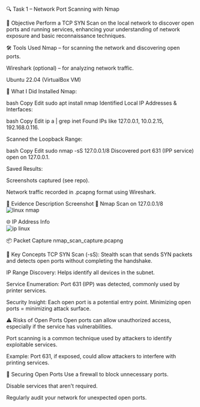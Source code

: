 🔍 Task 1 – Network Port Scanning with Nmap

📌 Objective
Perform a TCP SYN Scan on the local network to discover open ports and running services, enhancing your understanding of network exposure and basic reconnaissance techniques.

🛠️ Tools Used
Nmap – for scanning the network and discovering open ports.

Wireshark (optional) – for analyzing network traffic.

Ubuntu 22.04 (VirtualBox VM)

🧪 What I Did
Installed Nmap:

bash
Copy
Edit
sudo apt install nmap
Identified Local IP Addresses & Interfaces:

bash
Copy
Edit
ip a | grep inet
Found IPs like 127.0.0.1, 10.0.2.15, 192.168.0.116.

Scanned the Loopback Range:

bash
Copy
Edit
sudo nmap -sS 127.0.0.1/8
Discovered port 631 (IPP service) open on 127.0.0.1.

Saved Results:

Screenshots captured (see repo).

Network traffic recorded in .pcapng format using Wireshark.

📸 Evidence
Description	Screenshot
🔢 Nmap Scan on 127.0.0.1/8	
![linux nmap](https://github.com/user-attachments/assets/e2ffce66-4c98-4a70-8637-b391291132fb)

🌐 IP Address Info	
![ip linux](https://github.com/user-attachments/assets/c3d80232-06e0-46fd-a72b-c0fe686e4711)

📦 Packet Capture	nmap_scan_capture.pcapng

🧠 Key Concepts
TCP SYN Scan (-sS): Stealth scan that sends SYN packets and detects open ports without completing the handshake.

IP Range Discovery: Helps identify all devices in the subnet.

Service Enumeration: Port 631 (IPP) was detected, commonly used by printer services.

Security Insight: Each open port is a potential entry point. Minimizing open ports = minimizing attack surface.

⚠️ Risks of Open Ports
Open ports can allow unauthorized access, especially if the service has vulnerabilities.

Port scanning is a common technique used by attackers to identify exploitable services.

Example: Port 631, if exposed, could allow attackers to interfere with printing services.

🔐 Securing Open Ports
Use a firewall to block unnecessary ports.

Disable services that aren't required.

Regularly audit your network for unexpected open ports.

